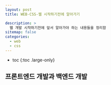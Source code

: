 ```yaml
---
layout: post
title: WEB-CSS-웹 시작하기전에 알아가기

description: >
  웹 개발 시작하기전에 앞서 알아가야 하는 내용들을 정리함
sitemap: false
categories:
  - web
  - css
---
```


* toc
{:toc .large-only}

## 프론트엔드 개발과 백엔드 개발
